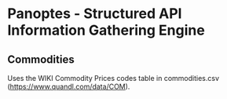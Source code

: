 # Panoptes - Structured API Information Gathering Engine

## Commodities

  Uses the WIKI Commodity Prices codes table in commodities.csv (https://www.quandl.com/data/COM).
